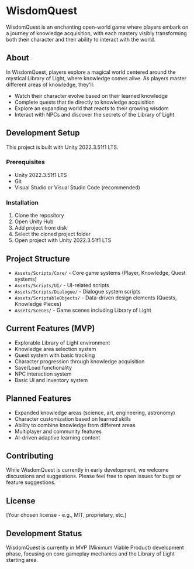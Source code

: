 # WisdomQuest

WisdomQuest is an enchanting open-world game where players embark on a journey of knowledge acquisition, with each mastery visibly transforming both their character and their ability to interact with the world.

## About

In WisdomQuest, players explore a magical world centered around the mystical Library of Light, where knowledge comes alive. As players master different areas of knowledge, they'll:

- Watch their character evolve based on their learned knowledge
- Complete quests that tie directly to knowledge acquisition
- Explore an expanding world that reacts to their growing wisdom
- Interact with NPCs and discover the secrets of the Library of Light

## Development Setup

This project is built with Unity 2022.3.51f1 LTS.

### Prerequisites

- Unity 2022.3.51f1 LTS
- Git
- Visual Studio or Visual Studio Code (recommended)

### Installation

1. Clone the repository
2. Open Unity Hub
3. Add project from disk
4. Select the cloned project folder
5. Open project with Unity 2022.3.51f1 LTS

## Project Structure

- `Assets/Scripts/Core/` - Core game systems (Player, Knowledge, Quest systems)
- `Assets/Scripts/UI/` - UI-related scripts
- `Assets/Scripts/Dialogue/` - Dialogue system scripts
- `Assets/ScriptableObjects/` - Data-driven design elements (Quests, Knowledge Pieces)
- `Assets/Scenes/` - Game scenes including Library of Light

## Current Features (MVP)

- Explorable Library of Light environment
- Knowledge area selection system
- Quest system with basic tracking
- Character progression through knowledge acquisition
- Save/Load functionality
- NPC interaction system
- Basic UI and inventory system

## Planned Features

- Expanded knowledge areas (science, art, engineering, astronomy)
- Character customization based on learned skills
- Ability to combine knowledge from different areas
- Multiplayer and community features
- AI-driven adaptive learning content

## Contributing

While WisdomQuest is currently in early development, we welcome discussions and suggestions. Please feel free to open issues for bugs or feature suggestions.

## License

[Your chosen license - e.g., MIT, proprietary, etc.]

## Development Status

WisdomQuest is currently in MVP (Minimum Viable Product) development phase, focusing on core gameplay mechanics and the Library of Light starting area.
